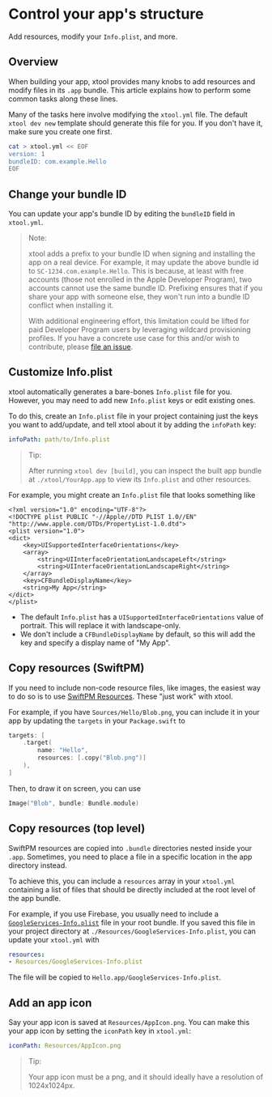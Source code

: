 # Control your app's structure

Add resources, modify your `Info.plist`, and more. 

## Overview

When building your app, xtool provides many knobs to add resources and modify files in its `.app` bundle. This article explains how to perform some common tasks along these lines.

Many of the tasks here involve modifying the `xtool.yml` file. The default `xtool dev new` template should generate this file for you. If you don't have it, make sure you create one first.

```bash
cat > xtool.yml << EOF
version: 1
bundleID: com.example.Hello
EOF
```

## Change your bundle ID

You can update your app's bundle ID by editing the `bundleID` field in `xtool.yml`.

> Note:
>
> xtool adds a prefix to your bundle ID when signing and installing the app on a real device. For example, it may update the above bundle id to `SC-1234.com.example.Hello`. This is because, at least with free accounts (those not enrolled in the Apple Developer Program), two accounts cannot use the same bundle ID. Prefixing ensures that if you share your app with someone else, they won't run into a bundle ID conflict when installing it.
>
> With additional engineering effort, this limitation could be lifted for paid Developer Program users by leveraging wildcard provisioning profiles. If you have a concrete use case for this and/or wish to contribute, please [file an issue](https://github.com/xtool-org/xtool/issues/new).

## Customize Info.plist

xtool automatically generates a bare-bones `Info.plist` file for you. However, you may need to add new `Info.plist` keys or edit existing ones.

To do this, create an `Info.plist` file in your project containing just the keys you want to add/update, and tell xtool about it by adding the `infoPath` key:

```yaml
infoPath: path/to/Info.plist
```

> Tip:
>
> After running `xtool dev [build]`, you can inspect the built app bundle at `./xtool/YourApp.app` to view its `Info.plist` and other resources. 

For example, you might create an `Info.plist` file that looks something like

```plist
<?xml version="1.0" encoding="UTF-8"?>
<!DOCTYPE plist PUBLIC "-//Apple//DTD PLIST 1.0//EN" "http://www.apple.com/DTDs/PropertyList-1.0.dtd">
<plist version="1.0">
<dict>
    <key>UISupportedInterfaceOrientations</key>
    <array>
        <string>UIInterfaceOrientationLandscapeLeft</string>
        <string>UIInterfaceOrientationLandscapeRight</string>
    </array>
    <key>CFBundleDisplayName</key>
    <string>My App</string>
</dict>
</plist>
```

- The default `Info.plist` has a `UISupportedInterfaceOrientations` value of portrait. This will replace it with landscape-only.
- We don't include a `CFBundleDisplayName` by default, so this will add the key and specify a display name of "My App".

## Copy resources (SwiftPM)

If you need to include non-code resource files, like images, the easiest way to do so is to use [SwiftPM Resources](https://developer.apple.com/documentation/xcode/bundling-resources-with-a-swift-package). These "just work" with xtool.

For example, if you have `Sources/Hello/Blob.png`, you can include it in your app by updating the `targets` in your `Package.swift` to

```swift
targets: [
    .target(
        name: "Hello",
        resources: [.copy("Blob.png")]
    ),
]
```

Then, to draw it on screen, you can use

```swift
Image("Blob", bundle: Bundle.module)
```

## Copy resources (top level)

SwiftPM resources are copied into `.bundle` directories nested inside your `.app`. Sometimes, you need to place a file in a specific location in the app directory instead.

To achieve this, you can include a `resources` array in your `xtool.yml` containing a list of files that should be directly included at the root level of the app bundle.

For example, if you use Firebase, you usually need to include a [`GoogleServices-Info.plist`](https://firebase.google.com/docs/ios/setup#add-config-file) file in your root bundle. If you saved this file in your project directory at `./Resources/GoogleServices-Info.plist`, you can update your `xtool.yml` with

```yaml
resources:
- Resources/GoogleServices-Info.plist
```

The file will be copied to `Hello.app/GoogleServices-Info.plist`.

## Add an app icon

Say your app icon is saved at `Resources/AppIcon.png`. You can make this your app icon by setting the `iconPath` key in `xtool.yml`:

```yaml
iconPath: Resources/AppIcon.png
```

> Tip:
>
> Your app icon must be a png, and it should ideally have a resolution of 1024x1024px.
